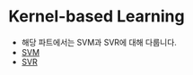 # Kernel-based Learning 
- 해당 파트에서는 SVM과 SVR에 대해 다룹니다. 
- [SVM](https://github.com/crimama/BA/tree/main/2.Kernel-based%20Learning/SVM)
- [SVR](https://github.com/crimama/BA/tree/main/2.Kernel-based%20Learning/SVR)
